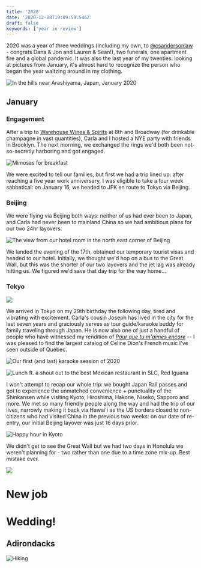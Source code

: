 ```yaml
---
title: '2020'
date: '2020-12-08T19:09:59.546Z'
draft: false
keywords: ['year in review']
---
```


2020 was a year of three weddings (including my own, to [@csandersonlaw](https://twitter.com/csandersonlaw) - congrats Dana & Jon and Lauren & Sean!), two funerals, one apartment fire and a global pandemic. It was also the last year of my twenties: looking at pictures from January, it's almost hard to recognize the person who began the year waltzing around in my clothing.

![In the hills near Arashiyama, Japan, January 2020](japan2.jpg)

## January

### Engagement

After a trip to [Warehouse Wines & Spirits](https://www.warehousewinesandspirits.com/) at 8th and Broadway (for drinkable champagne in vast quantities), Carla and I hosted a NYE party with friends in Brooklyn. The next morning, we exchanged the rings we'd both been not-so-secretly harboring and got engaged.

![Mimosas for breakfast](engagement.jpg)

We were excited to tell our families, but first we had a trip lined up: after reaching a five year work anniversary, I was eligible to take a four week sabbatical: on January 16, we headed to JFK en route to Tokyo via Beijing.

### Beijing

We were flying via Beijing both ways: neither of us had ever been to Japan, and Carla had never been to mainland China so we had ambitious plans for our two 24hr layovers.

![The view from our hotel room in the north east corner of Beijing](beijing.jpg)

We landed the evening of the 17th, obtained our temporary tourist visas and headed to our hotel. Initially, we thought we'd hop on a bus to the Great Wall, but this was the shorter of our two layovers and the jet lag was already hitting us. We figured we'd save that day trip for the way home...

### Tokyo

![](japan4.jpg)

We arrived in Tokyo on my 29th birthday the following day, tired and vibrating with excitement. Carla's cousin Joseph has lived in the city for the last seven years and graciously serves as tour guide/karaoke buddy for family traveling through Japan. He is now also one of just a handful of people who have witnessed my rendition of [_Pour que tu m'aimes encore_](https://www.youtube.com/watch?v=AzaTyxMduH4) -- I was pleased to find the largest catalog of Celine Dion's French music I've seen outside of Québec.

![Our first (and last) karaoke session of 2020](japan5.jpg)

![Lunch ft. a shout out to the best Mexican restaurant in SLC, Red Iguana](japan6.jpg)

I won't attempt to recap our whole trip: we bought Japan Rail passes and got to experience the unmatched convenience + punctuality of the Shinkansen while visiting Kyoto, Hiroshima, Hakone, Niseko, Sapporo and more. We met so many friendly people along the way and had the trip of our lives, narrowly making it back via Hawai'i as the US borders closed to non-citizens who had visited China in the previous two weeks: on our date of re-entry, our initial Beijing layover was just 16 days prior.

![Happy hour in Kyoto](japan11.jpg)

We didn't get to see the Great Wall but we had two days in Honolulu we weren't planning for - two rather than one due to a time zone mix-up. Best mistake ever.

![](hawaii.jpg)

# New job

# Wedding!

## Adirondacks

![Hiking](dacks2.jpg)

#

